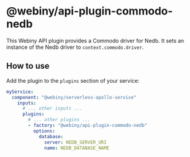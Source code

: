 # @webiny/api-plugin-commodo-nedb

This Webiny API plugin provides a Commodo driver for Nedb. It sets an instance of the Nedb driver to `context.commodo.driver`.

## How to use
Add the plugin to the `plugins` section of your service:

```yaml
myService:
  component: "@webiny/serverless-apollo-service"
    inputs:
      # ... other inputs ...
      plugins:
        # ... other plugins ...
        - factory: "@webiny/api-plugin-commodo-nedb"
          options:
            database:
              server: NEDB_SERVER_URI
              name: NEDB_DATABASE_NAME
```
